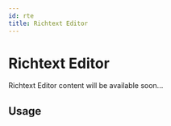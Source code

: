 ```yaml
---
id: rte
title: Richtext Editor
---
```

# Richtext Editor

Richtext Editor content will be available soon...

## Usage

